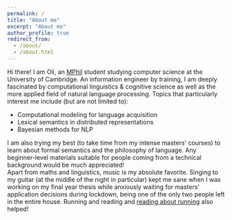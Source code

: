 ```yaml
---
permalink: /
title: "About me"
excerpt: "About me"
author_profile: true
redirect_from: 
  - /about/
  - /about.html
---
```

Hi there! I am Oli, an [MPhil](https://www.cst.cam.ac.uk/admissions/acs) student studying computer science at the University of Cambridge. An information engineer by training, I am deeply fascinated by computational linguistics & cognitive science as well as the more applied field of natural language processing. Topics that particularly interest me include (but are not limited to):
* Computational modeling for language acquisition 
* Lexical semantics in distributed representations
* Bayesian methods for NLP

I am also trying my best (to take time from my intense masters' courses) to learn about formal semantics and the philosophy of language. Any beginner-level materials suitable for people coming from a technical background would be much appreciated!<br>
Apart from maths and linguistics, music is my absolute favorite. Singing to my guitar (at the middle of the night in particular) kept me sane when I was working on my final year thesis while anxiously waiting for masters' application decisions during lockdown, being one of the only two people left in the entire house. Running and reading and [reading about running](https://en.wikipedia.org/wiki/What_I_Talk_About_When_I_Talk_About_Running) also helped!
